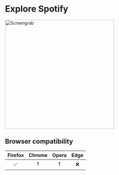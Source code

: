 # Explore Spotify

<img src="https://user-images.githubusercontent.com/38357771/63648014-70dbc080-c6de-11e9-89f4-606f21b1d363.gif" alt="Screengrab" width="360"/>

## Browser compatibility

| Firefox | Chrome | Opera | Edge |
| :-----: | :----: | :---: | :--: |
|   ✅    |   ❗   |  ❗   |  ❌  |
